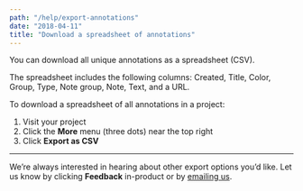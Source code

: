 ```yaml
---
path: "/help/export-annotations"
date: "2018-04-11"
title: "Download a spreadsheet of annotations"
---
```


You can download all unique annotations as a spreadsheet (CSV).

The spreadsheet includes the following columns: Created, Title, Color, Group, Type, Note group, Note, Text, and a URL.

To download a spreadsheet of all annotations in a project:

1.  Visit your project
1.  Click the **More** menu (three dots) near the top right
1.  Click **Export as CSV**

---

We’re always interested in hearing about other export options you’d like. Let us know by clicking **Feedback** in-product or by [emailing us](mailto:hello@dovetailapp.com).
